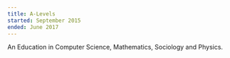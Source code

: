 ```yaml
---
title: A-Levels
started: September 2015
ended: June 2017
---
```

An Education in Computer Science, Mathematics, Sociology and Physics.
